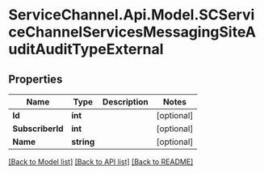 # ServiceChannel.Api.Model.SCServiceChannelServicesMessagingSiteAuditAuditTypeExternal

## Properties

Name | Type | Description | Notes
------------ | ------------- | ------------- | -------------
**Id** | **int** |  | [optional] 
**SubscriberId** | **int** |  | [optional] 
**Name** | **string** |  | [optional] 

[[Back to Model list]](../README.md#documentation-for-models) [[Back to API list]](../README.md#documentation-for-api-endpoints) [[Back to README]](../README.md)

